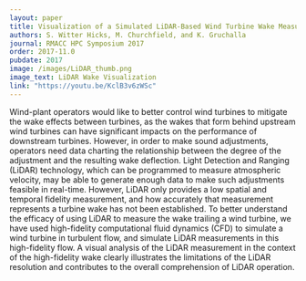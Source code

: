 ```yaml
---
layout: paper
title: Visualization of a Simulated LiDAR-Based Wind Turbine Wake Measurement Campaign
authors: S. Witter Hicks, M. Churchfield, and K. Gruchalla
journal: RMACC HPC Symposium 2017
order: 2017-11.0
pubdate: 2017
image: /images/LiDAR_thumb.png
image_text: LiDAR Wake Visualization
link: "https://youtu.be/KclB3v6zWSc"
---
```

Wind-plant operators would like to better control wind turbines to mitigate the wake effects between turbines, as the wakes that form behind upstream wind turbines can have significant impacts on the performance of downstream turbines. However, in order to make sound adjustments, operators need data charting the relationship between the degree of the adjustment and the resulting wake deflection. Light Detection and Ranging (LiDAR) technology, which can be programmed to measure atmospheric velocity, may be able to generate enough data to make such adjustments feasible in real-time. However, LiDAR only provides a low spatial and temporal fidelity measurement, and how accurately that measurement represents a turbine wake has not been established. To better understand the efficacy of using LiDAR to measure the wake trailing a wind turbine, we have used high-fidelity computational fluid dynamics (CFD) to simulate a wind turbine in turbulent flow, and simulate LiDAR measurements in this high-fidelity flow. A visual analysis of the LiDAR measurement in the context of the high-fidelity wake clearly illustrates the limitations of the LiDAR resolution and contributes to the overall comprehension of LiDAR operation.